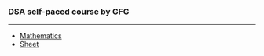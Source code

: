 

### DSA self-paced course by GFG

---

*  [Mathematics](./Mathematics)
*  [Sheet](https://docs.google.com/spreadsheets/d/1rKzW_Gtrxv6eS3W4YGDFFFDmOaB2XXRJBpkXe9qJHsM/edit#gid=0)
